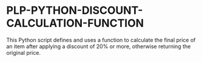 # PLP-PYTHON-DISCOUNT-CALCULATION-FUNCTION
This Python script defines and uses a function to calculate the final price of an item after applying a discount of 20% or more, otherwise returning the original price.
